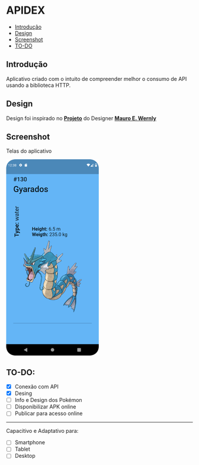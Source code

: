 # APIDEX

* [Introdução](#Introdução)
* [Design](#Design)
* [Screenshot](#Screenshot)
* [TO-DO](#TO-DO)

## Introdução

Aplicativo criado com o intuito de compreender melhor o consumo de API usando a biblioteca HTTP.

## Design

Design foi inspirado no [**Projeto**](https://dribbble.com/shots/6175056-Pok-dex) do Designer 
[**Mauro E. Wernly**](https://dribbble.com/mauro-wernly)

## Screenshot

Telas do aplicativo

<p float="left">
  <img src="/screenshot/Screenshot1.png" width="250" />

## TO-DO:

- [x] Conexão com API
- [x] Desing
- [ ] Info e Design dos Pokémon
- [ ] Disponibilizar APK online
- [ ] Publicar para acesso online
***
Capacitivo e Adaptativo para:
- [ ] Smartphone
- [ ] Tablet
- [ ] Desktop